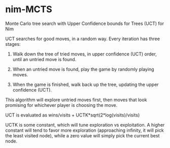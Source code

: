 nim-MCTS
========

Monte Carlo tree search with Upper Confidence bounds for Trees (UCT) for Nim

UCT searches for good moves, in a random way. Every iteration has three stages:

1. Walk down the tree of tried moves, in upper confidence (UCT) order, until an untried move is found.

2. When an untried move is found, play the game by randomly playing moves.

3. When the game is finished, walk back up the tree, updating the upper confidence (UCT).

This algorithm will explore untried moves first, then moves that look promising for whichever player
is choosing the move.

UCT is evaluated as wins/visits + UCTK\*sqrt(2\*log(visits)/visits)

UCTK is some constant, which will tune exploration vs exploitation. A higher constant will tend to
favor more exploration (approaching infinity, it will pick the least visited node), while a zero value will
simply pick the current best node.

